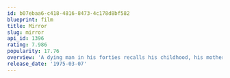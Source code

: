 ```yaml
---
id: b07ebaa6-c418-4816-8473-4c178d8bf582
blueprint: film
title: Mirror
slug: mirror
api_id: 1396
rating: 7.986
popularity: 17.76
overview: 'A dying man in his forties recalls his childhood, his mother, the war and personal moments that tell of and juxtapose pivotal moments in Soviet history with daily life.'
release_date: '1975-03-07'
---
```


